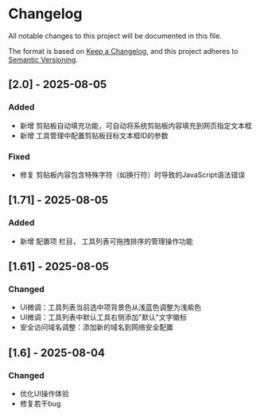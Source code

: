 # Changelog

All notable changes to this project will be documented in this file.

The format is based on [Keep a Changelog](https://keepachangelog.com/en/1.0.0/),
and this project adheres to [Semantic Versioning](https://semver.org/spec/v2.0.0.html).

## [2.0] - 2025-08-05

### Added
- 新增 剪贴板自动填充功能，可自动将系统剪贴板内容填充到网页指定文本框
- 新增 工具管理中配置剪贴板目标文本框ID的参数

### Fixed
- 修复 剪贴板内容包含特殊字符（如换行符）时导致的JavaScript语法错误
## [1.71] - 2025-08-05

### Added
- 新增 配置项 栏目， 工具列表可拖拽排序的管理操作功能

## [1.61] - 2025-08-05

### Changed
- UI微调：工具列表当前选中项背景色从浅蓝色调整为浅紫色
- UI微调：工具列表中默认工具右侧添加"默认"文字徽标
- 安全访问域名调整：添加新的域名到网络安全配置

## [1.6] - 2025-08-04

### Changed
- 优化UI操作体验
- 修复若干bug

